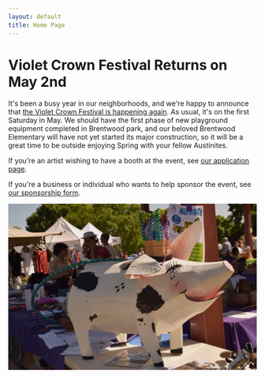 ```yaml
---
layout: default
title: Home Page
---
```


# Violet Crown Festival Returns on May 2nd

It's been a busy year in our neighborhoods, and we're happy to announce that
[the Violet Crown Festival is happening again](vcf_2020.md).
As usual, it's on the first Saturday in May.  We should have the first phase of new playground equipment completed
in Brentwood park, and our beloved Brentwood Elementary will have not yet started its major construction, so it will
be a great time to be outside enjoying Spring with your fellow Austinites.

If you're an artist wishing to have a booth at the event, see [our application page](vcf_apply.html).

If you're a business or individual who wants to help sponsor the event, see [our sponsorship form](vcf_sponsor.html).

<img src="img/DSC_0495.jpg" class="img-responsive well">
